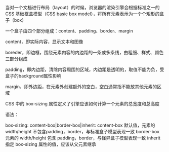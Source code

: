 当对一个文档进行布局（layout）的时候，浏览器的渲染引擎会根据标准之一的 CSS 基础框盒模型（CSS basic box model），将所有元素表示为一个个矩形的盒子（box）

一个盒子由四个部分组成：content、padding、border、margin

content，即实际内容，显示文本和图像

boreder，即边框，围绕元素内容的内边距的一条或多条线，由粗细、样式、颜色三部分组成

padding，即内边距，清除内容周围的区域，内边距是透明的，取值不能为负，受盒子的background属性影响

margin，即外边距，在元素外创建额外的空白，空白通常指不能放其他元素的区域

CSS 中的 box-sizing 属性定义了引擎应该如何计算一个元素的总宽度和总高度

语法：

box-sizing: content-box|border-box|inherit:
content-box 默认值，元素的 width/height 不包含padding，border，与标准盒子模型表现一致
border-box 元素的 width/height 包含 padding，border，与怪异盒子模型表现一致
inherit 指定 box-sizing 属性的值，应该从父元素继承